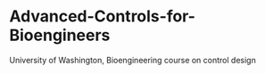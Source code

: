 # Advanced-Controls-for-Bioengineers
University of Washington, Bioengineering course on control design
